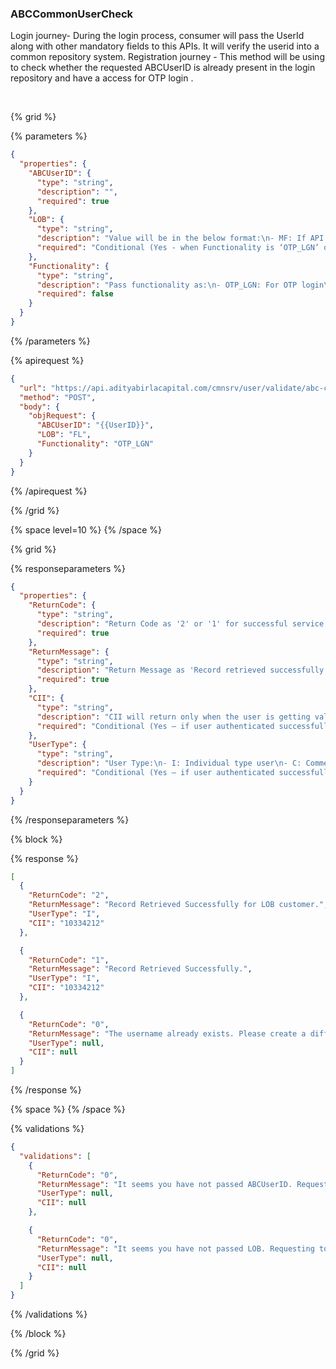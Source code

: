 ### ABCCommonUserCheck

Login journey-
During the login process, consumer will pass the UserId along with other mandatory fields to this APIs. It will verify the userid into a common repository system.
Registration journey -
This method will be using to check whether the requested ABCUserID is already present in the login repository and have a access for OTP login .

&nbsp;

{% grid %}

{% parameters %}

```json
{
  "properties": {
    "ABCUserID": {
      "type": "string",
      "description": "",
      "required": true
    },
    "LOB": {
      "type": "string",
      "description": "Value will be in the below format:\n- MF: If API access from Mutual Fund login page\n- LI: If API access from Life Insurance login page\n- HL: If API access from Home Loan login page\n- FL: If API access from Personal Loan login page\n- HI: If API access from Health Insurance login page\n- IBM: If API access from Motor Insurance login page",
      "required": "Conditional (Yes - when Functionality is ‘OTP_LGN’ or else not mandatory)"
    },
    "Functionality": {
      "type": "string",
      "description": "Pass functionality as:\n- OTP_LGN: For OTP login\n- REGS: For registration process\nNote: If value is blank, it will check the user availability for the registration process",
      "required": false
    }
  }
}
```

{% /parameters %}

{% apirequest %}

```json
{
  "url": "https://api.adityabirlacapital.com/cmnsrv/user/validate/abc-common-user",
  "method": "POST",
  "body": {
    "objRequest": {
      "ABCUserID": "{{UserID}}",
      "LOB": "FL",
      "Functionality": "OTP_LGN"
    }
  }
}
```

{% /apirequest %}

{% /grid %}

{% space level=10 %}
{% /space %}

{% grid %}

{% responseparameters %}

```json
{
  "properties": {
    "ReturnCode": {
      "type": "string",
      "description": "Return Code as '2' or '1' for successful service call.",
      "required": true
    },
    "ReturnMessage": {
      "type": "string",
      "description": "Return Message as 'Record retrieved successfully.' for a successful service call.",
      "required": true
    },
    "CII": {
      "type": "string",
      "description": "CII will return only when the user is getting validated with One ID & OTP is applicable.",
      "required": "Conditional (Yes – if user authenticated successfully from ABC else No)"
    },
    "UserType": {
      "type": "string",
      "description": "User Type:\n- I: Individual type user\n- C: Commercial type user\n- M: ABHI Member",
      "required": "Conditional (Yes – if user authenticated successfully or else No)"
    }
  }
}
```

{% /responseparameters %}

{% block %}

{% response %}

```json
[
  {
    "ReturnCode": "2",
    "ReturnMessage": "Record Retrieved Successfully for LOB customer.",
    "UserType": "I",
    "CII": "10334212"
  },

  {
    "ReturnCode": "1",
    "ReturnMessage": "Record Retrieved Successfully.",
    "UserType": "I",
    "CII": "10334212"
  },

  {
    "ReturnCode": "0",
    "ReturnMessage": "The username already exists. Please create a different username.",
    "UserType": null,
    "CII": null
  }
]
```

{% /response %}

{% space %}
{% /space %}

{% validations %}

```json
{
  "validations": [
    {
      "ReturnCode": "0",
      "ReturnMessage": "It seems you have not passed ABCUserID. Requesting to please pass ABCUserID",
      "UserType": null,
      "CII": null
    },

    {
      "ReturnCode": "0",
      "ReturnMessage": "It seems you have not passed LOB. Requesting to please pass LOB",
      "UserType": null,
      "CII": null
    }
  ]
}
```

{% /validations %}

{% /block %}

{% /grid %}
